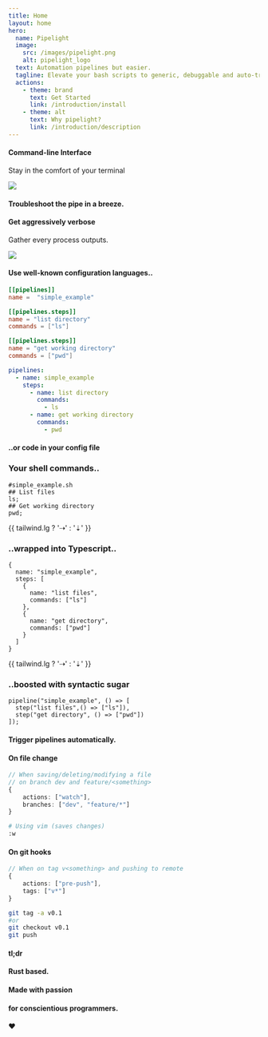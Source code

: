 ```yaml
---
title: Home
layout: home
hero:
  name: Pipelight
  image:
    src: /images/pipelight.png
    alt: pipelight_logo
  text: Automation pipelines but easier.
  tagline: Elevate your bash scripts to generic, debuggable and auto-triggered pipelines.
  actions:
    - theme: brand
      text: Get Started
      link: /introduction/install
    - theme: alt
      text: Why pipelight?
      link: /introduction/description
---
```


<script setup lang="ts">
import Features from "@components/Features.vue";
import Example from "@components/Example.vue";
import Sheet from "@components/Sheet.vue";
import DemoLogs from "@demos/DemoLogs.vue";
import DemoLogsVVV from "@demos/DemoLogsVVV.vue";

import { tailwind } from "@utils/breakpoints.ts";

</script>

<div class="landing">

<Sheet>
    <Example>
    <h4 class="lg"> 
    Command-line Interface
    </h4>
    <p>
    Stay in the comfort of your terminal
    </p>
    </Example>
    <Example>
        <div class="flex justify-center">
        <img src="/tapes/gifs/logs.gif" class="terminal md">
        </div>
    </Example>
</Sheet>

<Sheet>
<Example>
<h4 class="xl gradient">
<span>
Troubleshoot the pipe in a breeze.
</span>
</h4>
</Example>
</Sheet>

<Sheet>
<Example>
<h4 class="lg"> 
Get aggressively verbose
</h4>
<p>
Gather every process outputs.
</p>
</Example>
</Sheet>

<Sheet>
<Example>
    <div class="flex justify-center">
    <img src="/tapes/images/logs_vvvv.png" class="terminal md">
    </div>
</Example>
</Sheet>

<Sheet>
<Example>
<h4 class="xl gradient"> 
<span>
Use well-known configuration languages..
</span>
</h4>
</Example>
</Sheet>

<Sheet>
<Example>

```toml
[[pipelines]]
name =  "simple_example"

[[pipelines.steps]]
name = "list directory"
commands = ["ls"]

[[pipelines.steps]]
name = "get working directory"
commands = ["pwd"]
```

</Example>

<Example>

```yml
pipelines:
  - name: simple_example
    steps:
      - name: list directory
        commands:
          - ls
      - name: get working directory
        commands:
          - pwd
```

</Example>
</Sheet>

<Sheet>
<Example>
<h4 class="xl gradient">
<span>
..or code in your config file
</span>
</h4>
</Example>
</Sheet>

<Sheet>
<Example>
<h3> 
Your shell commands..
</h3>

```sh{3,5}
#simple_example.sh
## List files
ls;
## Get working directory
pwd;

```

</Example>

<p class="xl">{{ tailwind.lg ? '⇢' : '⇣' }}</p>

<Example>
<h3> 
..wrapped into Typescript..
</h3>

```ts{6,10}
{
  name: "simple_example",
  steps: [
    {
      name: "list files",
      commands: ["ls"]
    },
    {
      name: "get directory",
      commands: ["pwd"]
    }
  ]
}
```

</Example>

<p class="xl">{{ tailwind.lg ? '⇢' : '⇣' }}</p>

<Example>
<h3> 
..boosted with syntactic sugar
</h3>

```ts{2,3}
pipeline("simple_example", () => [
  step("list files",() => ["ls"]),
  step("get directory", () => ["pwd"])
]);
```

</Example>
</Sheet>

<Sheet>
<Example>
<h4 class="xl gradient">
<span>
Trigger pipelines automatically.
</span>
</h4>

</Example>
</Sheet>

<Sheet>
<Example>
<h4 class="lg"> 
On file change
</h4>

```ts
// When saving/deleting/modifying a file
// on branch dev and feature/<something>
{
    actions: ["watch"],
    branches: ["dev", "feature/*"]
}
```

```sh
# Using vim (saves changes)
:w

```

</Example>

<Example>
<h4 class="lg"> 
On git hooks
</h4>

```ts
// When on tag v<something> and pushing to remote
{
    actions: ["pre-push"],
    tags: ["v*"]
}
```

```sh
git tag -a v0.1
#or
git checkout v0.1
git push
```

</Example>
</Sheet>

<Sheet>
<Example>
<h4 class="xl gradient">
<span>
tl;dr
</span>
</h4>
</Example>
</Sheet>

<Sheet>
<Example>
<Features />
</Example>
</Sheet>

<Sheet>
<Example>
<h4> 
Rust based.
</h4>
<h4> 
Made with passion
</h4>
<h4> 
for conscientious programmers.
</h4>
<h4> 
♥️
</h4>
</Example>
</Sheet>

</div>
